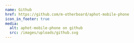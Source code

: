 ```yaml
---
name: Github
href: https://github.com/m-otherboard/aphot-mobile-phone
icon_in_footer: true
media:
  alt: aphot-mobile-phone on github
  src: /images/uploads/github.svg
---
```

